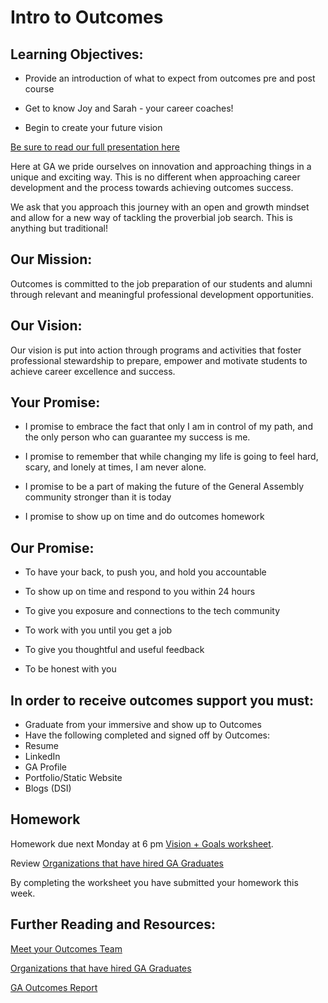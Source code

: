 # Intro to Outcomes

## Learning Objectives:

* Provide an introduction of what to expect from outcomes pre and post course

* Get to know Joy and Sarah - your career coaches! 

* Begin to create your future vision 

[Be sure to read our full presentation here](https://drive.google.com/open?id=0B2111_pgbRHrRE0zbVhaYklYQXM) 

Here at GA we pride ourselves on innovation and approaching things in a unique and exciting way. This is no different when approaching career development and the process towards achieving outcomes success. 

We ask that you approach this journey with an open and growth mindset and allow for a new way of tackling the proverbial job search. This is anything but traditional!


## Our Mission:

Outcomes is committed to the job preparation of our students and alumni through relevant and meaningful professional development opportunities.

## Our Vision:

Our vision is put into action through programs and activities that foster professional stewardship to prepare, empower and motivate students to achieve career excellence and success.

## Your Promise: 
* I promise to embrace the fact that only I am in control of my path, and the only person who can guarantee my success is me.

* I promise to remember that while changing my life is going to feel hard, scary, and lonely at times, I am never alone.

* I promise to be a part of making the future of the General Assembly community stronger than it is today

* I promise to show up on time and do outcomes homework

## Our Promise: 
* To have your back, to push you, and hold you accountable

* To show up on time and respond to you within 24 hours

* To give you exposure and connections to the tech community

* To work with you until you get a job

* To give you thoughtful and useful feedback

* To be honest with you 

## In order to receive outcomes support you must: 
* Graduate from your immersive and show up to Outcomes
* Have the following completed and signed off by Outcomes: 
* Resume 
* LinkedIn 
* GA Profile 
* Portfolio/Static Website
* Blogs (DSI)

## Homework
Homework due next Monday at 6 pm [Vision + Goals worksheet](https://docs.google.com/forms/d/e/1FAIpQLSfqbvid4X8m_bOR-9SH_l12EFr2u7kDfjZ09rwR8axMTeK8hA/viewform?usp=sf_link). 

Review [Organizations that have hired GA Graduates](https://docs.google.com/spreadsheets/d/1LlQlDoVDDDuTvrg2poqFX-2X7zEilUhJy04DuytWwL4/edit#gid=357230139) 

By completing the worksheet you have submitted your homework this week.

## Further Reading and Resources: 
[Meet your Outcomes Team](https://github.com/ga-dc/outcomes/blob/master/outcomes-intro.md) 

[Organizations that have hired GA Graduates](https://docs.google.com/spreadsheets/d/1LlQlDoVDDDuTvrg2poqFX-2X7zEilUhJy04DuytWwL4/edit#gid=357230139) 

[GA Outcomes Report](https://generalassemb.ly/blog/general-assemblys-first-student-outcomes-report/)

